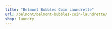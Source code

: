 ```yaml
---
title: "Belmont Bubbles Coin Laundrette"
url: /belmont/belmont-bubbles-coin-laundrette/
shop: laundry
---
```


